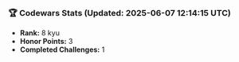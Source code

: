 ### 🏆 Codewars Stats (Updated: 2025-06-07 12:14:15 UTC)

- **Rank:** 8 kyu
- **Honor Points:** 3
- **Completed Challenges:** 1
